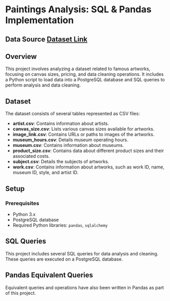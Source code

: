 # Paintings Analysis: SQL & Pandas Implementation

## Data Source [Dataset Link](https://data.world/atlas-query/paintings)

## Overview
This project involves analyzing a dataset related to famous artworks, focusing on canvas sizes, pricing, and data cleaning operations. It includes a Python script to load data into a PostgreSQL database and SQL queries to perform analysis and data cleaning.

## Dataset
The dataset consists of several tables represented as CSV files:

- **artist.csv**: Contains information about artists.
- **canvas_size.csv**: Lists various canvas sizes available for artworks.
- **image_link.csv**: Contains URLs or paths to images of the artworks.
- **museum_hours.csv**: Details museum operating hours.
- **museum.csv**: Contains information about museums.
- **product_size.csv**: Contains data about different product sizes and their associated costs.
- **subject.csv**: Details the subjects of artworks.
- **work.csv**: Contains information about artworks, such as work ID, name, museum ID, style, and artist ID.

## Setup

### Prerequisites
- Python 3.x
- PostgreSQL database
- Required Python libraries: `pandas`, `sqlalchemy`

## SQL Queries
This project includes several SQL queries for data analysis and cleaning. These queries are executed on a PostgreSQL database.

## Pandas Equivalent Queries
Equivalent queries and operations have also been written in Pandas as part of this project.
